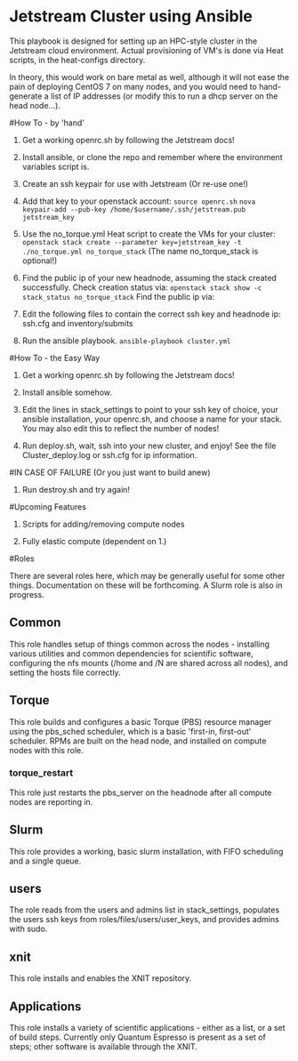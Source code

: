 # Jetstream Cluster using Ansible

This playbook is designed for setting up an HPC-style cluster in the Jetstream cloud environment. Actual provisioning of VM's is done
via Heat scripts, in the heat-configs directory.

In theory, this would work on bare metal as well, although it will not ease the pain of deploying CentOS 7 on many nodes, and you would need
to hand-generate a list of IP addresses (or modify this to run a dhcp server on the head node...). 

#How To - by 'hand'
1. Get a working openrc.sh by following the Jetstream docs!

2. Install ansible,  or clone the repo and remember where the 
   environment variables script is.

3. Create an ssh keypair for use with Jetstream (Or re-use one!)

4. Add that key to your openstack account:
`source openrc.sh`
`nova keypair-add --pub-key /home/$username/.ssh/jetstream.pub jetstream_key`

5. Use the no\_torque.yml Heat script to create the VMs for your cluster: 
`openstack stack create --parameter key=jetstream_key -t ./no_torque.yml no_torque_stack`
(The name no\_torque\_stack is optional!)

6. Find the public ip of your new headnode, assuming the stack created
   successfully. Check creation status via:
`openstack stack show -c stack_status no_torque_stack`
  Find the public ip via:

7. Edit the following files to contain the correct ssh key and headnode
   ip: ssh.cfg and inventory/submits

8. Run the ansible playbook. 
   `ansible-playbook cluster.yml`

#How To - the Easy Way
1. Get a working openrc.sh by following the Jetstream docs!

2. Install ansible somehow.

3. Edit the lines in stack\_settings to point to your ssh key
   of choice, your ansible installation, your openrc.sh, and choose
   a name for your stack. You may also edit this to reflect the number
   of nodes!

4. Run deploy.sh, wait, ssh into your new cluster, and enjoy!
   See the file Cluster\_deploy.log or ssh.cfg for ip information.

#IN CASE OF FAILURE (Or you just want to build anew)

1. Run destroy.sh and try again! 

#Upcoming Features

1. Scripts for adding/removing compute nodes

2. Fully elastic compute (dependent on 1.)

#Roles

There are several roles here, which may be generally useful for some other things.
Documentation on these will be forthcoming. A Slurm role is also in progress.

## Common
This role handles setup of things common across the nodes - installing
various utilities and common dependencies for scientific software,
configuring the nfs mounts (/home and /N are shared across all nodes),
and setting the hosts file correctly.

## Torque

This role builds and configures a basic Torque (PBS) resource manager
using the pbs\_sched scheduler, which is a basic 'first-in, first-out'
scheduler. RPMs are built on the head node, and installed on compute
nodes with this role.

### torque\_restart

This role just restarts the pbs\_server on the headnode after all 
compute nodes are reporting in.

## Slurm

This role provides a working, basic slurm installation, with 
FIFO scheduling and a single queue.

## users

The role reads from the users and admins list in stack\_settings,
populates the users ssh keys from roles/files/users/user\_keys,
and provides admins with sudo.

## xnit

This role installs and enables the XNIT repository.

## Applications

This role installs a variety of scientific applications - either
as a list, or a set of build steps. Currently only Quantum Espresso 
is present as a set of steps; other software is available through
the XNIT.

